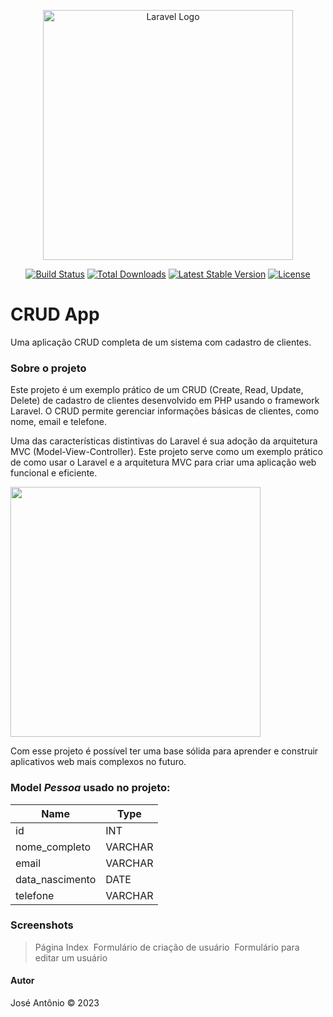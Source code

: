 
<p  align="center"><a  href="https://laravel.com"  target="_blank"><img  src="https://raw.githubusercontent.com/laravel/art/master/logo-lockup/5%20SVG/2%20CMYK/1%20Full%20Color/laravel-logolockup-cmyk-red.svg"  width="400"  alt="Laravel Logo"></a></p>

  

<p  align="center">
<a  href="https://github.com/laravel/framework/actions"><img  src="https://github.com/laravel/framework/workflows/tests/badge.svg"  alt="Build Status"></a>
<a  href="https://packagist.org/packages/laravel/framework"><img  src="https://img.shields.io/packagist/dt/laravel/framework"  alt="Total Downloads"></a>
<a  href="https://packagist.org/packages/laravel/framework"><img  src="https://img.shields.io/packagist/v/laravel/framework"  alt="Latest Stable Version"></a>
<a  href="https://packagist.org/packages/laravel/framework"><img  src="https://img.shields.io/packagist/l/laravel/framework"  alt="License"></a>

</p>

# CRUD App
Uma aplicação CRUD completa de um sistema com cadastro de clientes.

### Sobre o projeto
Este projeto é um exemplo prático de um CRUD (Create, Read, Update, Delete) de cadastro de clientes desenvolvido em PHP usando o framework Laravel. O CRUD permite gerenciar informações básicas de clientes, como nome, email e telefone.

Uma das características distintivas do Laravel é sua adoção da arquitetura MVC (Model-View-Controller). Este projeto serve como um exemplo prático de como usar o Laravel e a arquitetura MVC para criar uma aplicação web funcional e eficiente.

<img src="https://media.geeksforgeeks.org/wp-content/uploads/20221109172029/MVCFramework1-660x473.png" width="400" />

Com esse projeto é possível ter uma base sólida para aprender e construir aplicativos web mais complexos no futuro.

### Model *Pessoa* usado no projeto:

| **Name**        | **Type** |
|-----------------|----------|
| id              | INT      |
| nome_completo   | VARCHAR  |
| email           | VARCHAR  |
| data_nascimento | DATE     |
| telefone        | VARCHAR  |


### Screenshots
>Página Index
![]()
>Formulário de criação de usuário
![]()
>Formulário para editar um usuário

#### Autor
José Antônio ©️ 2023
